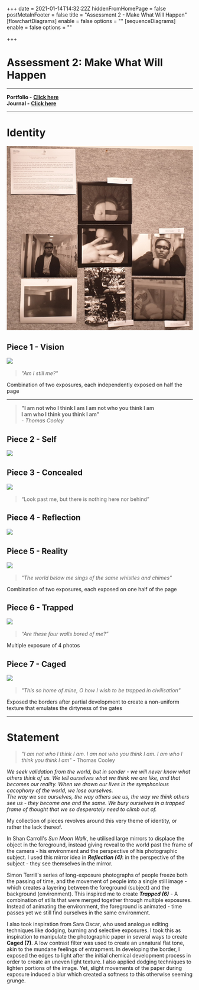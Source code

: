 +++
date = 2021-01-14T14:32:22Z
hiddenFromHomePage = false
postMetaInFooter = false
title = "Assessment 2 - Make What Will Happen"
[flowchartDiagrams]
enable = false
options = ""
[sequenceDiagrams]
enable = false
options = ""

+++
# Assessment 2: Make What Will Happen

***

**Portfolio -** [**Click here**](../portfolio/)  
**Journal -** [**Click here**](../visual-journal-i/)

***

# Identity

![](/uploads/20210129_125330.jpg)

## Piece 1 - Vision

![](/uploads/f5-6-12s-42cm-c1-5.jpg)

> _"Am I still me?"_

Combination of two exposures, each independently exposed on half the page

***

> **"I am not who I think I am**
> **I am not who you think I am**  
> **I am who I think you think I am"**  
> \- _Thomas Cooley_

## Piece 2 - Self

![](/uploads/f4-9s-80cm-c1-5.jpg)

## Piece 3 - Concealed

![](/uploads/f4-5s-42cm.jpg)

> “Look past me, but there is nothing here nor behind”

## Piece 4 - Reflection

![](/uploads/f5-6-8-5s-43cm-c2-5.jpg)

## Piece 5 - Reality

![](/uploads/f5-6-5s-23cm-c3.jpg)

> _"The world below me sings of the same whistles and chimes"_

Combination of two exposures, each exposed on one half of the page

## Piece 6 - Trapped

![](/uploads/f5-6-4x0-6s-26cm-c2-5.jpg)

> _“Are these four walls bored of me?”_

Multiple exposure of 4 photos

## Piece 7 - Caged

![](/uploads/f4-8s-c3.jpg)

> _"This so home of mine, O how I wish to be trapped in civilisation"_

Exposed the borders after partial development to create a non-uniform texture that emulates the dirtyness of the gates

***

# Statement

> _"I am not who I think I am. I am not who you think I am. I am who I think you think I am" -_ Thomas Cooley

_We seek validation from the world, but in sonder - we will never know what others think of us. We tell ourselves what we think we are like, and that becomes our reality. When we drown our lives in the symphonious cacophony of the world, we lose ourselves.  
The way we see ourselves, the way others see us, the way we think others see us - they become one and the same. We bury ourselves in a trapped frame of thought that we so desperately need to climb out of._

My collection of pieces revolves around this very theme of identity, or rather the lack thereof.

In Shan Carroll's _Sun Moon Walk_, he utilised large mirrors to displace the object in the foreground, instead giving reveal to the world past the frame of the camera - his environment and the perspective of his photographic subject. I used this mirror idea in **_Reflection (4)_**: in the perspective of the subject - they see themselves in the mirror.

Simon Terrill's series of long-exposure photographs of people freeze both the passing of time, and the movement of people into a single still image - which creates a layering between the foreground (subject) and the background (environment). This inspired me to create **_Trapped (6)_** - A combination of stills that were merged together through multiple exposures. Instead of animating the environment, the foreground is animated - time passes yet we still find ourselves in the same environment.

I also took inspiration from Sara Oscar, who used analogue editing techniques like dodging, burning and selective exposures. I took this as inspiration to manipulate the photographic paper in several ways to create **Caged (7)**. A low contrast filter was used to create an unnatural flat tone, akin to the mundane feelings of entrapment. In developing the border, I exposed the edges to light after the initial chemical development process in order to create an uneven light texture. I also applied dodging techniques to lighten portions of the image. Yet, slight movements of the paper during exposure induced a blur which created a softness to this otherwise seeming grunge.